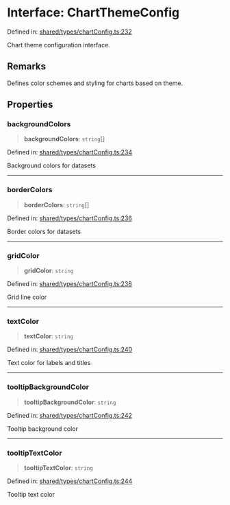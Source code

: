 # Interface: ChartThemeConfig

Defined in: [shared/types/chartConfig.ts:232](https://github.com/Nick2bad4u/Uptime-Watcher/blob/main/shared/types/chartConfig.ts#L232)

Chart theme configuration interface.

## Remarks

Defines color schemes and styling for charts based on theme.

## Properties

### backgroundColors

> **backgroundColors**: `string`[]

Defined in: [shared/types/chartConfig.ts:234](https://github.com/Nick2bad4u/Uptime-Watcher/blob/main/shared/types/chartConfig.ts#L234)

Background colors for datasets

***

### borderColors

> **borderColors**: `string`[]

Defined in: [shared/types/chartConfig.ts:236](https://github.com/Nick2bad4u/Uptime-Watcher/blob/main/shared/types/chartConfig.ts#L236)

Border colors for datasets

***

### gridColor

> **gridColor**: `string`

Defined in: [shared/types/chartConfig.ts:238](https://github.com/Nick2bad4u/Uptime-Watcher/blob/main/shared/types/chartConfig.ts#L238)

Grid line color

***

### textColor

> **textColor**: `string`

Defined in: [shared/types/chartConfig.ts:240](https://github.com/Nick2bad4u/Uptime-Watcher/blob/main/shared/types/chartConfig.ts#L240)

Text color for labels and titles

***

### tooltipBackgroundColor

> **tooltipBackgroundColor**: `string`

Defined in: [shared/types/chartConfig.ts:242](https://github.com/Nick2bad4u/Uptime-Watcher/blob/main/shared/types/chartConfig.ts#L242)

Tooltip background color

***

### tooltipTextColor

> **tooltipTextColor**: `string`

Defined in: [shared/types/chartConfig.ts:244](https://github.com/Nick2bad4u/Uptime-Watcher/blob/main/shared/types/chartConfig.ts#L244)

Tooltip text color

